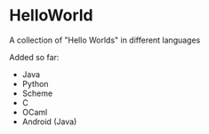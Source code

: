 # HelloWorld
A collection of "Hello Worlds" in different languages

Added so far:
* Java
* Python 
* Scheme
* C
* OCaml
* Android (Java)